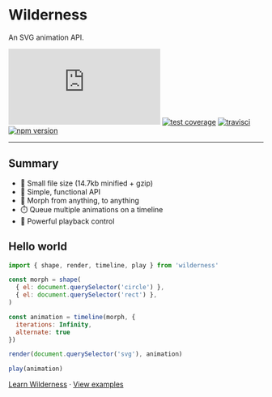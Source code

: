 # Wilderness

An SVG animation API.

[![gzip size](http://img.badgesize.io/https://unpkg.com/wilderness/dist/wilderness.production.js?compression=gzip&label=gzip%20size&style=flat&cache=false)](https://unpkg.com/wilderness/dist/wilderness.production.js) [![test coverage](https://img.shields.io/coveralls/colinmeinke/wilderness/master.svg?style=flat)](https://coveralls.io/github/colinmeinke/wilderness) [![travisci](https://img.shields.io/travis/colinmeinke/wilderness.svg?style=flat)](https://travis-ci.org/colinmeinke/wilderness) [![npm version](https://img.shields.io/npm/v/wilderness.svg?style=flat)](https://www.npmjs.com/package/wilderness)

---

## Summary

- 🎉 Small file size (14.7kb minified + gzip)
- 🌟 Simple, functional API
- 🐣 Morph from anything, to anything
- ⏱️ Queue multiple animations on a timeline
- 🚀 Powerful playback control

## Hello world

```js
import { shape, render, timeline, play } from 'wilderness'

const morph = shape(
  { el: document.querySelector('circle') },
  { el: document.querySelector('rect') },
)

const animation = timeline(morph, {
  iterations: Infinity,
  alternate: true
})

render(document.querySelector('svg'), animation)

play(animation)
```

[Learn Wilderness](https://wilderness.now.sh/getting-started) &middot; [View examples](./examples)
